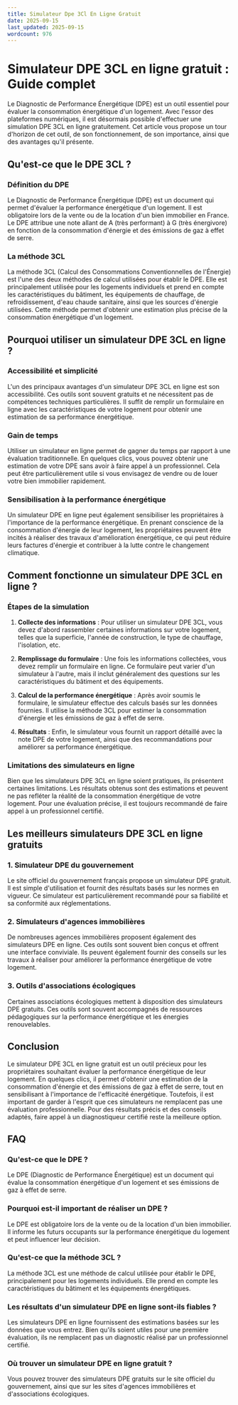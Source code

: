 ```yaml
---
title: Simulateur Dpe 3Cl En Ligne Gratuit
date: 2025-09-15
last_updated: 2025-09-15
wordcount: 976
---
```


# Simulateur DPE 3CL en ligne gratuit : Guide complet

Le Diagnostic de Performance Énergétique (DPE) est un outil essentiel pour évaluer la consommation énergétique d'un logement. Avec l'essor des plateformes numériques, il est désormais possible d'effectuer une simulation DPE 3CL en ligne gratuitement. Cet article vous propose un tour d'horizon de cet outil, de son fonctionnement, de son importance, ainsi que des avantages qu'il présente.

## Qu'est-ce que le DPE 3CL ?

### Définition du DPE

Le Diagnostic de Performance Énergétique (DPE) est un document qui permet d'évaluer la performance énergétique d'un logement. Il est obligatoire lors de la vente ou de la location d'un bien immobilier en France. Le DPE attribue une note allant de A (très performant) à G (très énergivore) en fonction de la consommation d'énergie et des émissions de gaz à effet de serre.

### La méthode 3CL

La méthode 3CL (Calcul des Consommations Conventionnelles de l'Énergie) est l'une des deux méthodes de calcul utilisées pour établir le DPE. Elle est principalement utilisée pour les logements individuels et prend en compte les caractéristiques du bâtiment, les équipements de chauffage, de refroidissement, d'eau chaude sanitaire, ainsi que les sources d'énergie utilisées. Cette méthode permet d'obtenir une estimation plus précise de la consommation énergétique d'un logement.

## Pourquoi utiliser un simulateur DPE 3CL en ligne ?

### Accessibilité et simplicité

L'un des principaux avantages d'un simulateur DPE 3CL en ligne est son accessibilité. Ces outils sont souvent gratuits et ne nécessitent pas de compétences techniques particulières. Il suffit de remplir un formulaire en ligne avec les caractéristiques de votre logement pour obtenir une estimation de sa performance énergétique.

### Gain de temps

Utiliser un simulateur en ligne permet de gagner du temps par rapport à une évaluation traditionnelle. En quelques clics, vous pouvez obtenir une estimation de votre DPE sans avoir à faire appel à un professionnel. Cela peut être particulièrement utile si vous envisagez de vendre ou de louer votre bien immobilier rapidement.

### Sensibilisation à la performance énergétique

Un simulateur DPE en ligne peut également sensibiliser les propriétaires à l'importance de la performance énergétique. En prenant conscience de la consommation d'énergie de leur logement, les propriétaires peuvent être incités à réaliser des travaux d'amélioration énergétique, ce qui peut réduire leurs factures d'énergie et contribuer à la lutte contre le changement climatique.

## Comment fonctionne un simulateur DPE 3CL en ligne ?

### Étapes de la simulation

1. **Collecte des informations** : Pour utiliser un simulateur DPE 3CL, vous devez d'abord rassembler certaines informations sur votre logement, telles que la superficie, l'année de construction, le type de chauffage, l'isolation, etc.

2. **Remplissage du formulaire** : Une fois les informations collectées, vous devez remplir un formulaire en ligne. Ce formulaire peut varier d'un simulateur à l'autre, mais il inclut généralement des questions sur les caractéristiques du bâtiment et des équipements.

3. **Calcul de la performance énergétique** : Après avoir soumis le formulaire, le simulateur effectue des calculs basés sur les données fournies. Il utilise la méthode 3CL pour estimer la consommation d'énergie et les émissions de gaz à effet de serre.

4. **Résultats** : Enfin, le simulateur vous fournit un rapport détaillé avec la note DPE de votre logement, ainsi que des recommandations pour améliorer sa performance énergétique.

### Limitations des simulateurs en ligne

Bien que les simulateurs DPE 3CL en ligne soient pratiques, ils présentent certaines limitations. Les résultats obtenus sont des estimations et peuvent ne pas refléter la réalité de la consommation énergétique de votre logement. Pour une évaluation précise, il est toujours recommandé de faire appel à un professionnel certifié.

## Les meilleurs simulateurs DPE 3CL en ligne gratuits

### 1. Simulateur DPE du gouvernement

Le site officiel du gouvernement français propose un simulateur DPE gratuit. Il est simple d'utilisation et fournit des résultats basés sur les normes en vigueur. Ce simulateur est particulièrement recommandé pour sa fiabilité et sa conformité aux réglementations.

### 2. Simulateurs d'agences immobilières

De nombreuses agences immobilières proposent également des simulateurs DPE en ligne. Ces outils sont souvent bien conçus et offrent une interface conviviale. Ils peuvent également fournir des conseils sur les travaux à réaliser pour améliorer la performance énergétique de votre logement.

### 3. Outils d'associations écologiques

Certaines associations écologiques mettent à disposition des simulateurs DPE gratuits. Ces outils sont souvent accompagnés de ressources pédagogiques sur la performance énergétique et les énergies renouvelables.

## Conclusion

Le simulateur DPE 3CL en ligne gratuit est un outil précieux pour les propriétaires souhaitant évaluer la performance énergétique de leur logement. En quelques clics, il permet d'obtenir une estimation de la consommation d'énergie et des émissions de gaz à effet de serre, tout en sensibilisant à l'importance de l'efficacité énergétique. Toutefois, il est important de garder à l'esprit que ces simulateurs ne remplacent pas une évaluation professionnelle. Pour des résultats précis et des conseils adaptés, faire appel à un diagnostiqueur certifié reste la meilleure option.

## FAQ

### Qu'est-ce que le DPE ?

Le DPE (Diagnostic de Performance Énergétique) est un document qui évalue la consommation énergétique d'un logement et ses émissions de gaz à effet de serre.

### Pourquoi est-il important de réaliser un DPE ?

Le DPE est obligatoire lors de la vente ou de la location d'un bien immobilier. Il informe les futurs occupants sur la performance énergétique du logement et peut influencer leur décision.

### Qu'est-ce que la méthode 3CL ?

La méthode 3CL est une méthode de calcul utilisée pour établir le DPE, principalement pour les logements individuels. Elle prend en compte les caractéristiques du bâtiment et les équipements énergétiques.

### Les résultats d'un simulateur DPE en ligne sont-ils fiables ?

Les simulateurs DPE en ligne fournissent des estimations basées sur les données que vous entrez. Bien qu'ils soient utiles pour une première évaluation, ils ne remplacent pas un diagnostic réalisé par un professionnel certifié.

### Où trouver un simulateur DPE en ligne gratuit ?

Vous pouvez trouver des simulateurs DPE gratuits sur le site officiel du gouvernement, ainsi que sur les sites d'agences immobilières et d'associations écologiques.